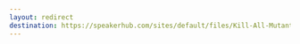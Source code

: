 ```yaml
---
layout: redirect
destination: https://speakerhub.com/sites/default/files/Kill-All-Mutants-PyCon-US-2023.pdf
---
```


